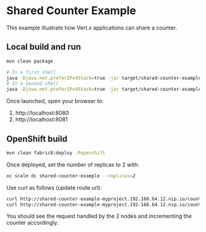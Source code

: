 # Shared Counter Example

This example illustrate how Vert.x applications can share a counter.


## Local build and run

```bash
mvn clean package

# In a first shell
java -Djava.net.preferIPv4Stack=true -jar target/shared-counter-example-1.0-SNAPSHOT.jar
# In a second shell
java -Djava.net.preferIPv4Stack=true -jar target/shared-counter-example-1.0-SNAPSHOT.jar --conf="{\"port\":8081}" 
```

Once launched, open your browser to:

1. http://localhost:8080
2. http://localhost:8081

## OpenShift build

```bash
mvn clean fabric8:deploy -Popenshift
```

Once deployed, set the number of replicas to 2 with:
```bash
oc scale dc shared-counter-example --replicas=2
```

Use curl as follows (update route url):

```bash
curl http://shared-counter-example-myproject.192.168.64.12.nip.io/counter/inc
curl http://shared-counter-example-myproject.192.168.64.12.nip.io/counter/inc
```

You should see the request handled by the 2 nodes and incrementing the counter accordingly.
